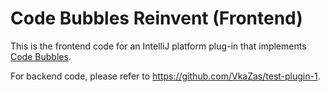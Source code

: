 # Code Bubbles Reinvent (Frontend)

This is the frontend code for an IntelliJ platform plug-in that implements [Code Bubbles](http://cs.brown.edu/~spr/codebubbles/).

For backend code, please refer to https://github.com/VkaZas/test-plugin-1.
